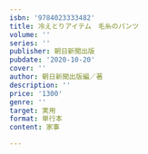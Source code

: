 ```yaml
---
isbn: '9784023333482'
title: 冷えとりアイテム　毛糸のパンツ
volume: ''
series: ''
publisher: 朝日新聞出版
pubdate: '2020-10-20'
cover: ''
author: 朝日新聞出版編／著
description: ''
price: '1300'
genre: ''
target: 実用
format: 単行本
content: 家事

---
```

